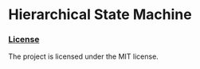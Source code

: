 # Hierarchical State Machine

### [License](https://github.com/rajszym/hsm/blob/master/LICENSE)
The project is licensed under the MIT license.
